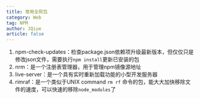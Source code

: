 ```yaml
---
title: 常用全局包
category: Web
tag: NPM
author: JQiue
article: false
---
```


1. npm-check-updates：检查package.json依赖项升级最新版本，但仅仅只是修改json文件，需要执行`npm install`更新已安装的包
2. nrm：是一个注册表管理器，用于管理npm镜像源地址
3. live-server：是一个具有实时重新加载功能的小型开发服务器
4. rimraf：是一个类似于UNIX command `rm rf` 命令的包，能大大加快移除文件的速度，可以快速的移除`node_modules`了
